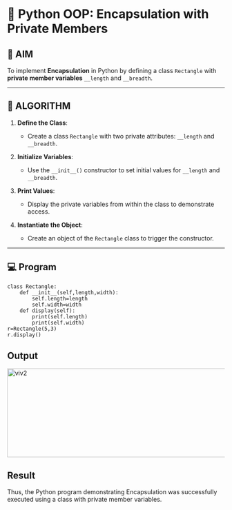 # 🐍 Python OOP: Encapsulation with Private Members

## 🎯 AIM

To implement **Encapsulation** in Python by defining a class `Rectangle` with **private member variables** `__length` and `__breadth`.

---

## 🧠 ALGORITHM

1. **Define the Class**:
   - Create a class `Rectangle` with two private attributes: `__length` and `__breadth`.

2. **Initialize Variables**:
   - Use the `__init__()` constructor to set initial values for `__length` and `__breadth`.

3. **Print Values**:
   - Display the private variables from within the class to demonstrate access.

4. **Instantiate the Object**:
   - Create an object of the `Rectangle` class to trigger the constructor.

---

## 💻 Program
```
class Rectangle:
    def __init__(self,length,width):
        self.length=length
        self.width=width
    def display(self):
        print(self.length)
        print(self.width)
r=Rectangle(5,3)
r.display()
```
## Output
<img width="752" height="206" alt="viv2" src="https://github.com/user-attachments/assets/5998281a-0ffd-4da8-8075-522fd6db257f" />

## Result

Thus, the Python program demonstrating Encapsulation was successfully executed using a class with private member variables.

